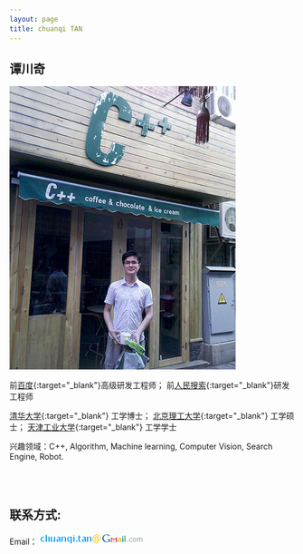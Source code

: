```yaml
---
layout: page
title: chuanqi TAN
---
```


谭川奇
---------

![avatar](images/avatar.jpg)


前[百度](http://www.baidu.com){:target="_blank"}高级研发工程师；
前[人民搜索](http://www.jike.com){:target="_blank"}研发工程师

[清华大学](http://www.thu.edu.cn){:target="_blank"} 工学博士；
[北京理工大学](http://www.bit.edu.cn){:target="_blank"} 工学硕士；
[天津工业大学](http://www.tjpu.edu.cn){:target="_blank"} 工学学士

兴趣领域：C++, Algorithm, Machine learning, Computer Vision, Search Engine, Robot.


<br/><br/>


联系方式:
-----------

Email：![email address](images/email_address.gif)

